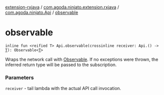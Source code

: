 [extension-rxjava](../../index.md) / [com.agoda.ninjato.extension.rxjava](../index.md) / [com.agoda.ninjato.Api](index.md) / [observable](./observable.md)

# observable

`inline fun <reified T> Api.observable(crossinline receiver: Api.() -> `[`T`](observable.md#T)`): Observable<`[`T`](observable.md#T)`>`

Wraps the network call with [Observable](#). If no exceptions were thrown, the inferred return type will be
passed to the subscription.

### Parameters

`receiver` - tail lambda with the actual API call invocation.